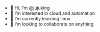 - 👋 Hi, I’m @jujuking
- 👀 I’m interested in cloud and automation
- 🌱 I’m currently learning linux 
- 💞️ I’m looking to collaborate on anything  

<!---
jujuking/jujuking is a ✨ special ✨ repository because its `README.md` (this file) appears on your GitHub profile.
You can click the Preview link to take a look at your changes.
--->
